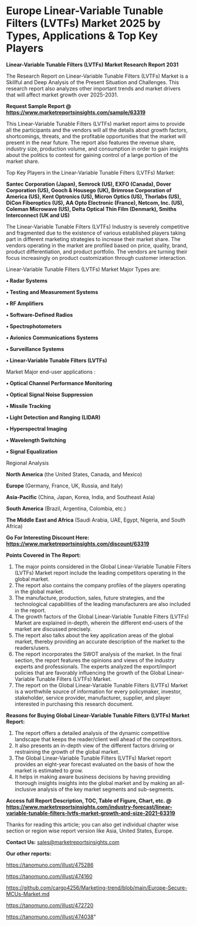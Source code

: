  # Europe Linear-Variable Tunable Filters (LVTFs) Market 2025 by Types, Applications & Top Key Players

<strong>Linear-Variable Tunable Filters (LVTFs) Market Research Report 2031</strong>

The Research Report on Linear-Variable Tunable Filters (LVTFs) Market is a Skillful and Deep Analysis of the Present Situation and Challenges. This research report also analyzes other important trends and market drivers that will affect market growth over 2025-2031.

<strong>Request Sample Report @ <a href=https://www.marketreportsinsights.com/sample/63319>https://www.marketreportsinsights.com/sample/63319</a></strong>

This Linear-Variable Tunable Filters (LVTFs) market report aims to provide all the participants and the vendors will all the details about growth factors, shortcomings, threats, and the profitable opportunities that the market will present in the near future. The report also features the revenue share, industry size, production volume, and consumption in order to gain insights about the politics to contest for gaining control of a large portion of the market share.

Top Key Players in the Linear-Variable Tunable Filters (LVTFs) Market:

<strong>Santec Corporation (Japan), Semrock (US), EXFO (Canada), Dover Corporation (US), Gooch & Housego (UK), Brimrose Corporation of America (US), Kent Optronics (US), Micron Optics (US), Thorlabs (US), DiCon Fiberoptics (US), AA Opto Electronic (France), Netcom, Inc. (US), Coleman Microwave (US), Delta Optical Thin Film (Denmark), Smiths Interconnect (UK and US)</strong>

The Linear-Variable Tunable Filters (LVTFs) Industry is severely competitive and fragmented due to the existence of various established players taking part in different marketing strategies to increase their market share. The vendors operating in the market are profiled based on price, quality, brand, product differentiation, and product portfolio. The vendors are turning their focus increasingly on product customization through customer interaction.

Linear-Variable Tunable Filters (LVTFs) Market Major Types are:

<strong>• Radar Systems

• Testing and Measurement Systems

• RF Amplifiers

• Software-Defined Radios

• Spectrophotometers

• Avionics Communications Systems

• Surveillance Systems

• Linear-Variable Tunable Filters (LVTFs)</strong>

Market Major end-user applications :

<strong>• Optical Channel Performance Monitoring

• Optical Signal Noise Suppression

• Missile Tracking

• Light Detection and Ranging (LIDAR)

• Hyperspectral Imaging

• Wavelength Switching

• Signal Equalization</strong>

Regional Analysis

</u><strong><b>North America</b></strong> (the United States, Canada, and Mexico)

<strong><b>Europe </b></strong>(Germany, France, UK, Russia, and Italy)

<strong><b>Asia-Pacific</b></strong> (China, Japan, Korea, India, and Southeast Asia)

<strong><b>South America</b></strong> (Brazil, Argentina, Colombia, etc.)

<strong><b>The Middle East and Africa</b></strong> (Saudi Arabia, UAE, Egypt, Nigeria, and South Africa)

<strong>Go For Interesting Discount Here: <a href=https://www.marketreportsinsights.com/discount/63319>https://www.marketreportsinsights.com/discount/63319</a></strong>

<strong>Points Covered in The Report:</strong>
<ol>
  <li>The major points considered in the Global Linear-Variable Tunable Filters (LVTFs) Market report include the leading competitors operating in the global market.</li>
  <li>The report also contains the company profiles of the players operating in the global market.</li>
  <li>The manufacture, production, sales, future strategies, and the technological capabilities of the leading manufacturers are also included in the report.</li>
  <li>The growth factors of the Global Linear-Variable Tunable Filters (LVTFs) Market are explained in-depth, wherein the different end-users of the market are discussed precisely.</li>
  <li>The report also talks about the key application areas of the global market, thereby providing an accurate description of the market to the readers/users.</li>
  <li>The report incorporates the SWOT analysis of the market. In the final section, the report features the opinions and views of the industry experts and professionals. The experts analyzed the export/import policies that are favorably influencing the growth of the Global Linear-Variable Tunable Filters (LVTFs) Market.</li>
  <li>The report on the Global Linear-Variable Tunable Filters (LVTFs) Market is a worthwhile source of information for every policymaker, investor, stakeholder, service provider, manufacturer, supplier, and player interested in purchasing this research document.</li>
</ol>
<strong>Reasons for Buying Global Linear-Variable Tunable Filters (LVTFs) Market Report:</strong>

<ol>
  <li>The report offers a detailed analysis of the dynamic competitive landscape that keeps the reader/client well ahead of the competitors.</li>
  <li>It also presents an in-depth view of the different factors driving or restraining the growth of the global market.</li>
  <li>The Global Linear-Variable Tunable Filters (LVTFs) Market report provides an eight-year forecast evaluated on the basis of how the market is estimated to grow.</li>
  <li>It helps in making aware business decisions by having providing thorough insights insights into the global market and by making an all-inclusive analysis of the key market segments and sub-segments.</li>
</ol>
<strong>Access full Report Description, TOC, Table of Figure, Chart, etc. @ <a href=https://www.marketreportsinsights.com/industry-forecast/linear-variable-tunable-filters-lvtfs-market-growth-and-size-2021-63319>https://www.marketreportsinsights.com/industry-forecast/linear-variable-tunable-filters-lvtfs-market-growth-and-size-2021-63319</a></strong>


Thanks for reading this article; you can also get individual chapter wise section or region wise report version like Asia, United States, Europe.

<strong>Contact Us:</strong>
sales@marketreportsinsights.com

<strong>Our other reports:</strong>

<a href=https://tanomuno.com/illust/475286>https://tanomuno.com/illust/475286</a>

<a href=https://tanomuno.com/illust/474160>https://tanomuno.com/illust/474160</a>

<a href=https://github.com/cargo4256/Marketing-trend/blob/main/Europe-Secure-MCUs-Market.md>https://github.com/cargo4256/Marketing-trend/blob/main/Europe-Secure-MCUs-Market.md</a>

<a href=https://tanomuno.com/illust/472720>https://tanomuno.com/illust/472720</a>

<a href=https://tanomuno.com/illust/474038>https://tanomuno.com/illust/474038</a>"
